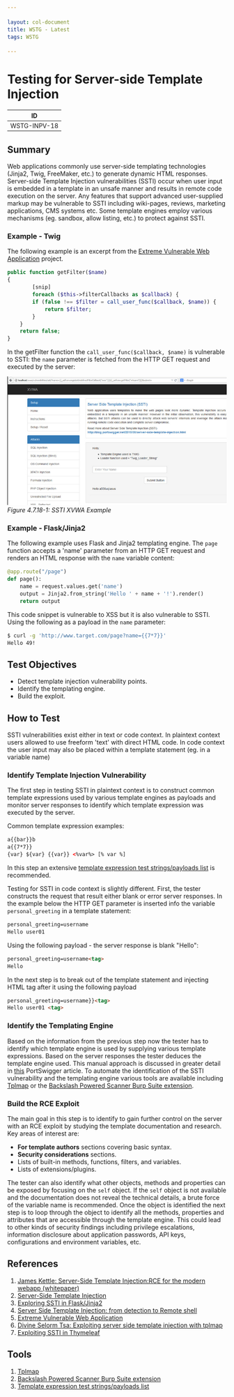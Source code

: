 ```yaml
---

layout: col-document
title: WSTG - Latest
tags: WSTG

---
```

# Testing for Server-side Template Injection

|ID          |
|------------|
|WSTG-INPV-18|

## Summary

Web applications commonly use server-side templating technologies (Jinja2, Twig, FreeMaker, etc.) to generate dynamic HTML responses. Server-side Template Injection vulnerabilities (SSTI) occur when user input is embedded in a template in an unsafe manner and results in remote code execution on the server. Any features that support advanced user-supplied markup may be vulnerable to SSTI including wiki-pages, reviews, marketing applications, CMS systems etc. Some template engines employ various mechanisms (eg. sandbox, allow listing, etc.) to protect against SSTI.

### Example - Twig

The following example is an excerpt from the [Extreme Vulnerable Web Application](https://github.com/s4n7h0/xvwa) project.

```php
public function getFilter($name)
{
        [snip]
        foreach ($this->filterCallbacks as $callback) {
        if (false !== $filter = call_user_func($callback, $name)) {
            return $filter;
        }
    }
    return false;
}
```

In the getFilter function the `call_user_func($callback, $name)` is vulnerable to SSTI: the `name` parameter is fetched from the HTTP GET request and executed by the server:

![SSTI XVWA Example](images/SSTI_XVWA.jpeg)\
*Figure 4.7.18-1: SSTI XVWA Example*

### Example - Flask/Jinja2

The following example uses Flask and Jinja2 templating engine. The `page` function accepts a 'name' parameter from an HTTP GET request and renders an HTML response with the `name` variable content:

```python
@app.route("/page")
def page():
    name = request.values.get('name')
    output = Jinja2.from_string('Hello ' + name + '!').render()
    return output
```

This code snippet is vulnerable to XSS but it is also vulnerable to SSTI. Using the following as a payload in the `name` parameter:

```bash
$ curl -g 'http://www.target.com/page?name={{7*7}}'
Hello 49!
```

## Test Objectives

- Detect template injection vulnerability points.
- Identify the templating engine.
- Build the exploit.

## How to Test

SSTI vulnerabilities exist either in text or code context. In plaintext context users allowed to use freeform 'text' with direct HTML code. In code context the user input may also be placed within a template statement (eg. in a variable name)

### Identify Template Injection Vulnerability

The first step in testing SSTI in plaintext context is to construct common template expressions used by various template engines as payloads and monitor server responses to identify which template expression was executed by the server.

Common template expression examples:

```html
a{{bar}}b
a{{7*7}}
{var} ${var} {{var}} <%var%> [% var %]
```

In this step an extensive [template expression test strings/payloads list](https://github.com/swisskyrepo/PayloadsAllTheThings/tree/master/Server%20Side%20Template%20Injection) is recommended.

Testing for SSTI in code context is slightly different. First, the tester constructs the request that result either blank or error server responses. In the example below the HTTP GET parameter is inserted info the variable `personal_greeting` in a template statement:

```html
personal_greeting=username
Hello user01
```

Using the following payload - the server response is blank "Hello":

```html
personal_greeting=username<tag>
Hello
```

In the next step is to break out of the template statement and injecting HTML tag after it using the following payload

```html
personal_greeting=username}}<tag>
Hello user01 <tag>
```

### Identify the Templating Engine

Based on the information from the previous step now the tester has to identify which template engine is used by supplying various template expressions. Based on the server responses the tester deduces the template engine used. This manual approach is discussed in greater detail in [this](https://portswigger.net/blog/server-side-template-injection?#Identify) PortSwigger article. To automate the identification of the SSTI vulnerability and the templating engine various tools are available including [Tplmap](https://github.com/epinna/tplmap) or the [Backslash Powered Scanner Burp Suite extension](https://github.com/PortSwigger/backslash-powered-scanner).

### Build the RCE Exploit

The main goal in this step is to identify to gain further control on the server with an RCE exploit by studying the template documentation and research. Key areas of interest are:

- **For template authors** sections covering basic syntax.
- **Security considerations** sections.
- Lists of built-in methods, functions, filters, and variables.
- Lists of extensions/plugins.

The tester can also identify what other objects, methods and properties can be exposed by focusing on the `self` object. If the `self` object is not available and the documentation does not reveal the technical details, a brute force of the variable name is recommended. Once the object is identified the next step is to loop through the object to identify all the methods, properties and attributes that are accessible through the template engine. This could lead to other kinds of security findings  including privilege escalations, information disclosure about application passwords, API keys, configurations and environment variables, etc.

## References

1. [James Kettle: Server-Side Template Injection:RCE for the modern webapp (whitepaper)](https://portswigger.net/kb/papers/serversidetemplateinjection.pdf)
2. [Server-Side Template Injection](https://portswigger.net/blog/server-side-template-injection)
3. [Exploring SSTI in Flask/Jinja2](https://www.lanmaster53.com/2016/03/exploring-ssti-flask-jinja2/)
4. [Server Side Template Injection: from detection to Remote shell](https://www.okiok.com/server-side-template-injection-from-detection-to-remote-shell/)
5. [Extreme Vulnerable Web Application](https://github.com/s4n7h0/xvwa)
6. [Divine Selorm Tsa: Exploiting server side template injection with tplmap](https://owasp.org/www-pdf-archive/Owasp_SSTI_final.pdf)
7. [Exploiting SSTI in Thymeleaf](https://www.acunetix.com/blog/web-security-zone/exploiting-ssti-in-thymeleaf/)

## Tools

1. [Tplmap](https://github.com/epinna/tplmap)
2. [Backslash Powered Scanner Burp Suite extension](https://github.com/PortSwigger/backslash-powered-scanner)
3. [Template expression test strings/payloads list](https://github.com/swisskyrepo/PayloadsAllTheThings/tree/master/Server%20Side%20Template%20Injection)
